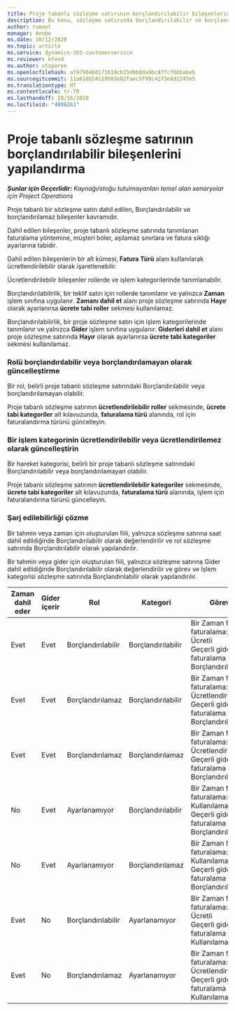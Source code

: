 ```yaml
---
title: Proje tabanlı sözleşme satırının borçlandırılabilir bileşenlerini yapılandırma
description: Bu konu, sözleşme satırında borçlandırılabilir ve borçlandırılamayan bileşenler ayarlanması hakkında bilgiler sağlar.
author: rumant
manager: Annbe
ms.date: 10/12/2020
ms.topic: article
ms.service: dynamics-365-customerservice
ms.reviewer: kfend
ms.author: stsporen
ms.openlocfilehash: af97904b0171618cb15d060da9bc87fcf6bbabeb
ms.sourcegitcommit: 11a61db54119503e82faec5f99c4273e8d1247e5
ms.translationtype: HT
ms.contentlocale: tr-TR
ms.lasthandoff: 10/16/2020
ms.locfileid: "4086261"
---
```

# <a name="configure-chargeable-components-of-a-project-based-contract-line"></a>Proje tabanlı sözleşme satırının borçlandırılabilir bileşenlerini yapılandırma

_**Şunlar için Geçerlidir:** Kaynağı/stoğu tutulmayanları temel alan senaryolar için Project Operations_

Proje tabanlı bir sözleşme satırı dahil edilen, Borçlandırılabilir ve borçlandırılamaz bileşenler kavramıdır.

Dahil edilen bileşenler, proje tabanlı sözleşme satırında tanımlanan faturalama yöntemine, müşteri böler, aşılamaz sınırlara ve fatura sıklığı ayarlarına tabidir.

Dahil edilen bileşenlerin bir alt kümesi, **Fatura Türü** alanı kullanılarak ücretlendirilebilir olarak işaretlenebilir.

Ücretlendirilebilir bileşenler rollerde ve işlem kategorilerinde tanımlanabilir.

Borçlandırılabilirlik, bir teklif satırı için rollerde tanımlanır ve yalnızca **Zaman** işlem sınıfına uygulanır. **Zamanı dahil et** alanı proje sözleşme satırında **Hayır** olarak ayarlanırsa **ücrete tabi roller** sekmesi kullanılamaz.

Borçlandırılabilirlik, bir proje sözleşme satırı için işlem kategorilerinde tanımlanır ve yalnızca **Gider** işlem sınıfına uygulanır. **Giderleri dahil et** alanı proje sözleşme satırında **Hayır** olarak ayarlanırsa **ücrete tabi kategoriler** sekmesi kullanılamaz.

### <a name="update-a-role-to-be-chargeable-or-non-chargeable"></a>Rolü borçlandırılabilir veya borçlandırılamayan olarak güncelleştirme

Bir rol, belirli proje tabanlı sözleşme satırındaki Borçlandırılabilir veya borçlandırılamayan olabilir.

Proje tabanlı sözleşme satırının **ücretlendirilebilir roller** sekmesinde, **ücrete tabi kategoriler** alt kılavuzunda, **faturalama türü** alanında, rol için faturalandırma türünü güncelleyin.

### <a name="update-a-transaction-category-to-be-chargeable-or-non-chargeable"></a>Bir işlem kategorinin ücretlendirilebilir veya ücretlendirilemez olarak güncelleştirin

Bir hareket kategorisi, belirli bir proje tabanlı sözleşme satırındaki Borçlandırılabilir veya borçlandırılamayan olabilir.

Proje tabanlı sözleşme satırının **ücretlendirilebilir kategoriler** sekmesinde, **ücrete tabi kategoriler** alt kılavuzunda, **faturalama türü** alanında, işlem için faturalandırma türünü güncelleyin.

### <a name="resolve-chargeability"></a>Şarj edilebilirliği çözme

Bir tahmin veya zaman için oluşturulan fiili, yalnızca sözleşme satırına saat dahil edildiğinde Borçlandırılabilir olarak değerlendirilir ve rol sözleşme satırında Borçlandırılabilir olarak yapılandırılır.

Bir tahmin veya gider için oluşturulan fiili, yalnızca sözleşme satırına Gider dahil edildiğinde Borçlandırılabilir olarak değerlendirilir ve görev ve İşlem kategorisi sözleşme satırında Borçlandırılabilir olarak yapılandırılır.

| Zaman dahil eder | Gider içerir | Rol | Kategori | Görev |
| --- | --- | --- | --- | --- |
| Evet | Evet | Borçlandırılabilir | Borçlandırılabilir | Bir Zaman fiili faturalama: Ücretli </br>Geçerli gider faturalama türü: Borçlandırılabilir |
| Evet | Evet | Borçlandırılamaz | Borçlandırılabilir | Bir Zaman fiili faturalama: Ücretlendirilemez </br>Geçerli gider faturalama türü: Borçlandırılabilir |
| Evet | Evet | Borçlandırılamaz | Borçlandırılamaz | Bir Zaman fiili faturalama: Ücretlendirilemez </br>Geçerli gider faturalama türü: Borçlandırılamaz |
| No | Evet | Ayarlanamıyor | Borçlandırılabilir | Bir Zaman fiili faturalama: Kullanılamaz </br>Geçerli gider faturalama türü: Borçlandırılabilir |
| No | Evet | Ayarlanamıyor | Borçlandırılamaz | Bir Zaman fiili faturalama: Kullanılamaz </br>Geçerli gider faturalama türü: Borçlandırılamaz |
| Evet | No | Borçlandırılabilir | Ayarlanamıyor | Bir Zaman fiili faturalama: Ücretli </br>Geçerli gider faturalama türü: Kullanılamaz |
| Evet | No | Borçlandırılamaz | Ayarlanamıyor | Bir Zaman fiili faturalama: Ücretlendirilemez </br> Geçerli gider faturalama türü: Kullanılamaz |
